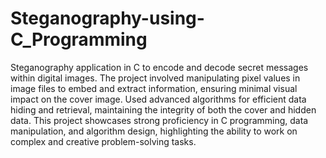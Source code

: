 # Steganography-using-C_Programming
Steganography application in C to encode and decode secret messages within digital images. The project involved manipulating pixel values in image files to embed and extract information, ensuring minimal visual impact on the cover image. Used advanced algorithms for efficient data hiding and retrieval, maintaining the integrity of both the cover and hidden data.
This project showcases strong proficiency in C programming, data manipulation, and algorithm design, highlighting the ability to work on complex and creative problem-solving tasks.
